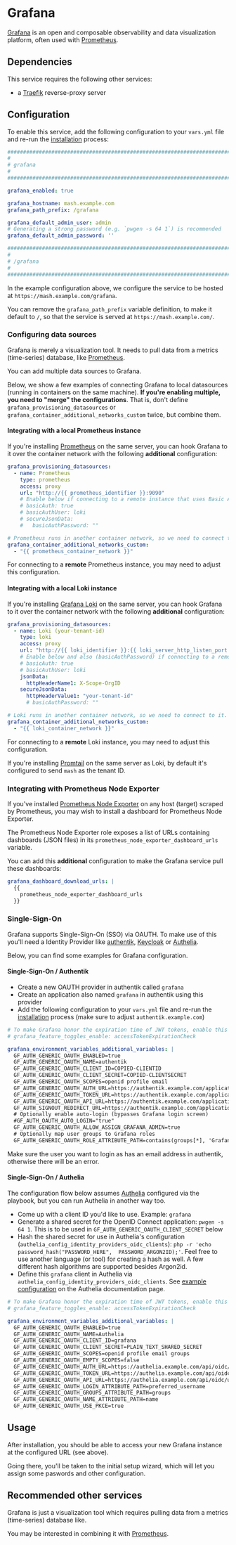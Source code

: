 # Grafana

[Grafana](https://grafana.com/) is an open and composable observability and data visualization platform, often used with [Prometheus](prometheus.md).


## Dependencies

This service requires the following other services:

- a [Traefik](traefik.md) reverse-proxy server


## Configuration

To enable this service, add the following configuration to your `vars.yml` file and re-run the [installation](../installing.md) process:

```yaml
########################################################################
#                                                                      #
# grafana                                                              #
#                                                                      #
########################################################################

grafana_enabled: true

grafana_hostname: mash.example.com
grafana_path_prefix: /grafana

grafana_default_admin_user: admin
# Generating a strong password (e.g. `pwgen -s 64 1`) is recommended
grafana_default_admin_password: ''

########################################################################
#                                                                      #
# /grafana                                                             #
#                                                                      #
########################################################################
```

In the example configuration above, we configure the service to be hosted at `https://mash.example.com/grafana`.

You can remove the `grafana_path_prefix` variable definition, to make it default to `/`, so that the service is served at `https://mash.example.com/`.

### Configuring data sources

Grafana is merely a visualization tool. It needs to pull data from a metrics (time-series) database, like [Prometheus](prometheus.md).

You can add multiple data sources to Grafana.

Below, we show a few examples of connecting Grafana to local datasources (running in containers on the same machine).
**If you're enabling multiple, you need to "merge" the configurations**. That is, don't define `grafana_provisioning_datasources` or `grafana_container_additional_networks_custom` twice, but combine them.

#### Integrating with a local Prometheus instance

If you're installing [Prometheus](prometheus.md) on the same server, you can hook Grafana to it over the container network with the following **additional** configuration:

```yaml
grafana_provisioning_datasources:
  - name: Prometheus
    type: prometheus
    access: proxy
    url: "http://{{ prometheus_identifier }}:9090"
    # Enable below if connecting to a remote instance that uses Basic Auth.
    # basicAuth: true
    # basicAuthUser: loki
    # secureJsonData:
    #   basicAuthPassword: ""

# Prometheus runs in another container network, so we need to connect to it.
grafana_container_additional_networks_custom:
  - "{{ prometheus_container_network }}"
```

For connecting to a **remote** Prometheus instance, you may need to adjust this configuration.

#### Integrating with a local Loki instance

If you're installing [Grafana Loki](grafana-loki.md) on the same server, you can hook Grafana to it over the container network with the following **additional** configuration:

```yaml
grafana_provisioning_datasources:
  - name: Loki (your-tenant-id)
    type: loki
    access: proxy
    url: "http://{{ loki_identifier }}:{{ loki_server_http_listen_port }}"
    # Enable below and also (basicAuthPassword) if connecting to a remote instance that uses Basic Auth.
    # basicAuth: true
    # basicAuthUser: loki
    jsonData:
      httpHeaderName1: X-Scope-OrgID
    secureJsonData:
      httpHeaderValue1: "your-tenant-id"
      # basicAuthPassword: ""

# Loki runs in another container network, so we need to connect to it.
grafana_container_additional_networks_custom:
  - "{{ loki_container_network }}"
```

For connecting to a **remote** Loki instance, you may need to adjust this configuration.

If you're installing [Promtail](./promtail.md) on the same server as Loki, by default it's configured to send `mash` as the tenant ID.

### Integrating with Prometheus Node Exporter

If you've installed [Prometheus Node Exporter](prometheus-node-exporter.md) on any host (target) scraped by Prometheus, you may wish to install a dashboard for Prometheus Node Exporter.

The Prometheus Node Exporter role exposes a list of URLs containing dashboards (JSON files) in its `prometheus_node_exporter_dashboard_urls` variable.

You can add this **additional** configuration to make the Grafana service pull these dashboards:

```yaml
grafana_dashboard_download_urls: |
  {{
    prometheus_node_exporter_dashboard_urls
  }}
```

### Single-Sign-On

Grafana supports Single-Sign-On (SSO) via OAUTH. To make use of this you'll need a Identity Provider like [authentik](./authentik.md), [Keycloak](./keycloak.md) or [Authelia](./authelia.md).

Below, you can find some examples for Grafana configuration.


#### Single-Sign-On / Authentik

* Create a new OAUTH provider in authentik called `grafana`
* Create an application also named `grafana` in authentik using this provider
* Add the following configuration to your `vars.yml` file and re-run the [installation](../installing.md) process (make sure to adjust `authentik.example.com`)

```yaml
# To make Grafana honor the expiration time of JWT tokens, enable this experimental feature below.
# grafana_feature_toggles_enable: accessTokenExpirationCheck

grafana_environment_variables_additional_variables: |
  GF_AUTH_GENERIC_OAUTH_ENABLED=true
  GF_AUTH_GENERIC_OAUTH_NAME=authentik
  GF_AUTH_GENERIC_OAUTH_CLIENT_ID=COPIED-CLIENTID
  GF_AUTH_GENERIC_OAUTH_CLIENT_SECRET=COPIED-CLIENTSECRET
  GF_AUTH_GENERIC_OAUTH_SCOPES=openid profile email
  GF_AUTH_GENERIC_OAUTH_AUTH_URL=https://authentik.example.com/application/o/authorize/
  GF_AUTH_GENERIC_OAUTH_TOKEN_URL=https://authentik.example.com/application/o/token/
  GF_AUTH_GENERIC_OAUTH_API_URL=https://authentik.example.com/application/o/userinfo/
  GF_AUTH_SIGNOUT_REDIRECT_URL=https://authentik.example.com/application/o/grafana/end-session/
  # Optionally enable auto-login (bypasses Grafana login screen)
  #GF_AUTH_OAUTH_AUTO_LOGIN="true"
  GF_AUTH_GENERIC_OAUTH_ALLOW_ASSIGN_GRAFANA_ADMIN=true
  # Optionally map user groups to Grafana roles
  GF_AUTH_GENERIC_OAUTH_ROLE_ATTRIBUTE_PATH=contains(groups[*], 'Grafana Admins') && 'Admin' || contains(groups[*], 'Grafana Editors') && 'Editor' || 'Viewer'
```

Make sure the user you want to login as has an email address in authentik, otherwise there will be an error.


#### Single-Sign-On / Authelia

The configuration flow below assumes [Authelia](authelia.md) configured via the playbook, but you can run Authelia in another way too.

- Come up with a client ID you'd like to use. Example: `grafana`
- Generate a shared secret for the OpenID Connect application: `pwgen -s 64 1`. This is to be used in `GF_AUTH_GENERIC_OAUTH_CLIENT_SECRET` below
- Hash the shared secret for use in Authelia's configuration (`authelia_config_identity_providers_oidc_clients`): `php -r 'echo password_hash("PASSWORD_HERE",  PASSWORD_ARGON2ID);'`. Feel free to use another language (or tool) for creating a hash as well. A few different hash algorithms are supported besides Argon2id.
- Define this `grafana` client in Authelia via `authelia_config_identity_providers_oidc_clients`. See [example configuration](authelia.md#protecting-a-service-with-openid-connect) on the Authelia documentation page.

```yaml
# To make Grafana honor the expiration time of JWT tokens, enable this experimental feature below.
# grafana_feature_toggles_enable: accessTokenExpirationCheck

grafana_environment_variables_additional_variables: |
  GF_AUTH_GENERIC_OAUTH_ENABLED=true
  GF_AUTH_GENERIC_OAUTH_NAME=Authelia
  GF_AUTH_GENERIC_OAUTH_CLIENT_ID=grafana
  GF_AUTH_GENERIC_OAUTH_CLIENT_SECRET=PLAIN_TEXT_SHARED_SECRET
  GF_AUTH_GENERIC_OAUTH_SCOPES=openid profile email groups
  GF_AUTH_GENERIC_OAUTH_EMPTY_SCOPES=false
  GF_AUTH_GENERIC_OAUTH_AUTH_URL=https://authelia.example.com/api/oidc/authorization
  GF_AUTH_GENERIC_OAUTH_TOKEN_URL=https://authelia.example.com/api/oidc/token
  GF_AUTH_GENERIC_OAUTH_API_URL=https://authelia.example.com/api/oidc/userinfo
  GF_AUTH_GENERIC_OAUTH_LOGIN_ATTRIBUTE_PATH=preferred_username
  GF_AUTH_GENERIC_OAUTH_GROUPS_ATTRIBUTE_PATH=groups
  GF_AUTH_GENERIC_OAUTH_NAME_ATTRIBUTE_PATH=name
  GF_AUTH_GENERIC_OAUTH_USE_PKCE=true
```

## Usage

After installation, you should be able to access your new Grafana instance at the configured URL (see above).

Going there, you'll be taken to the initial setup wizard, which will let you assign some paswords and other configuration.


## Recommended other services

Grafana is just a visualization tool which requires pulling data from a metrics (time-series) database like.

You may be interested in combining it with [Prometheus](prometheus.md).
